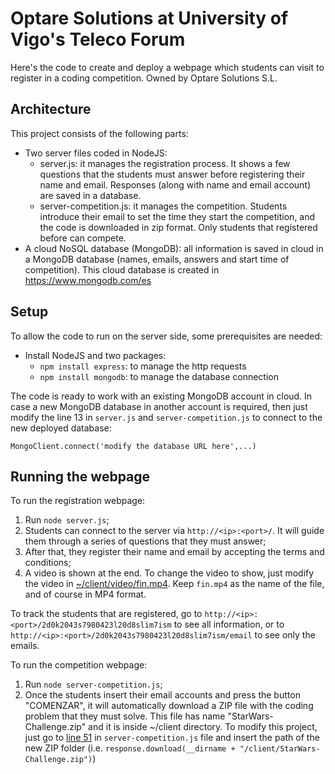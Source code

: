 # Optare Solutions at University of Vigo's Teleco Forum

Here's the code to create and deploy a webpage which students can visit to register in a coding competition. Owned by Optare Solutions S.L.

## Architecture

This project consists of the following parts:

- Two server files coded in NodeJS:
	- server.js: it manages the registration process. It shows a few questions that the students must answer before registering their name and email. Responses (along with name and email account) are saved in a database.
	- server-competition.js: it manages the competition. Students introduce their email to set the time they start the competition, and the code is downloaded in zip format. Only students that registered before can compete.
- A cloud NoSQL database (MongoDB): all information is saved in cloud in a MongoDB database (names, emails, answers and start time of competition). This cloud database is created in https://www.mongodb.com/es

## Setup

To allow the code to run on the server side, some prerequisites are needed:

- Install NodeJS and two packages:
	- `npm install express`: to manage the http requests
	- `npm install mongodb`: to manage the database connection

The code is ready to work with an existing MongoDB account in cloud. In case a new MongoDB database in another account is required, then just modify the line 13 in `server.js` and `server-competition.js` to connect to the new deployed database:

`MongoClient.connect('modify the database URL here',...)`

## Running the webpage

To run the registration webpage:

1. Run `node server.js`;
2. Students can connect to the server via `http://<ip>:<port>/`. It will guide them through a series of questions that they must answer;
3. After that, they register their name and email by accepting the terms and conditions;
4. A video is shown at the end. To change the video to show, just modify the video in [~/client/video/fin.mp4](client/video/). Keep `fin.mp4` as the name of the file, and of course in MP4 format.

To track the students that are registered, go to `http://<ip>:<port>/2d0k2043s7980423l20d8slim7ism` to see all information, or to `http://<ip>:<port>/2d0k2043s7980423l20d8slim7ism/email` to see only the emails.

To run the competition webpage:

1. Run `node server-competition.js`;
2. Once the students insert their email accounts and press the button "COMENZAR", it will automatically download a ZIP file with the coding problem that they must solve. This file has name "StarWars-Challenge.zip" and it is inside ~/client directory. To modify this project, just go to [line 51](server-competition.js#L51) in `server-competition.js` file and insert the path of the new ZIP folder (i.e. `response.download(__dirname + "/client/StarWars-Challenge.zip")`)